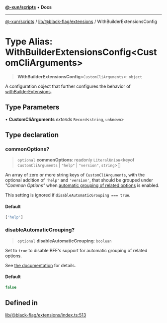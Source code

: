 [**@-xun/scripts**](../../../../README.md) • **Docs**

***

[@-xun/scripts](../../../../README.md) / [lib/@black-flag/extensions](../README.md) / WithBuilderExtensionsConfig

# Type Alias: WithBuilderExtensionsConfig\<CustomCliArguments\>

> **WithBuilderExtensionsConfig**\<`CustomCliArguments`\>: `object`

A configuration object that further configures the behavior of
[withBuilderExtensions](../functions/withBuilderExtensions.md).

## Type Parameters

• **CustomCliArguments** *extends* `Record`\<`string`, `unknown`\>

## Type declaration

### commonOptions?

> `optional` **commonOptions**: readonly `LiteralUnion`\<keyof `CustomCliArguments` \| `"help"` \| `"version"`, `string`\>[]

An array of zero or more string keys of `CustomCliArguments`, with the
optional addition of `'help'` and `'version'`, that should be grouped under
_"Common Options"_ when [automatic grouping of related
options](https://github.com/Xunnamius/black-flag-extensions?tab=readme-ov-file#automatic-grouping-of-related-options)
is enabled.

This setting is ignored if `disableAutomaticGrouping === true`.

#### Default

```ts
['help']
```

### disableAutomaticGrouping?

> `optional` **disableAutomaticGrouping**: `boolean`

Set to `true` to disable BFE's support for automatic grouping of related
options.

See [the
documentation](https://github.com/Xunnamius/black-flag-extensions?tab=readme-ov-file#automatic-grouping-of-related-options)
for details.

#### Default

```ts
false
```

## Defined in

[lib/@black-flag/extensions/index.ts:513](https://github.com/Xunnamius/xscripts/blob/326b67f320920677552b3ade3981268ca8a3447c/lib/@black-flag/extensions/index.ts#L513)
